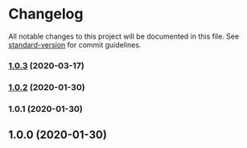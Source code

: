 # Changelog

All notable changes to this project will be documented in this file. See [standard-version](https://github.com/conventional-changelog/standard-version) for commit guidelines.

### [1.0.3](https://github.com/traveloka/greg-cal/compare/v1.0.2...v1.0.3) (2020-03-17)

### [1.0.2](https://github.com///compare/v1.0.1...v1.0.2) (2020-01-30)

### 1.0.1 (2020-01-30)

## 1.0.0 (2020-01-30)
